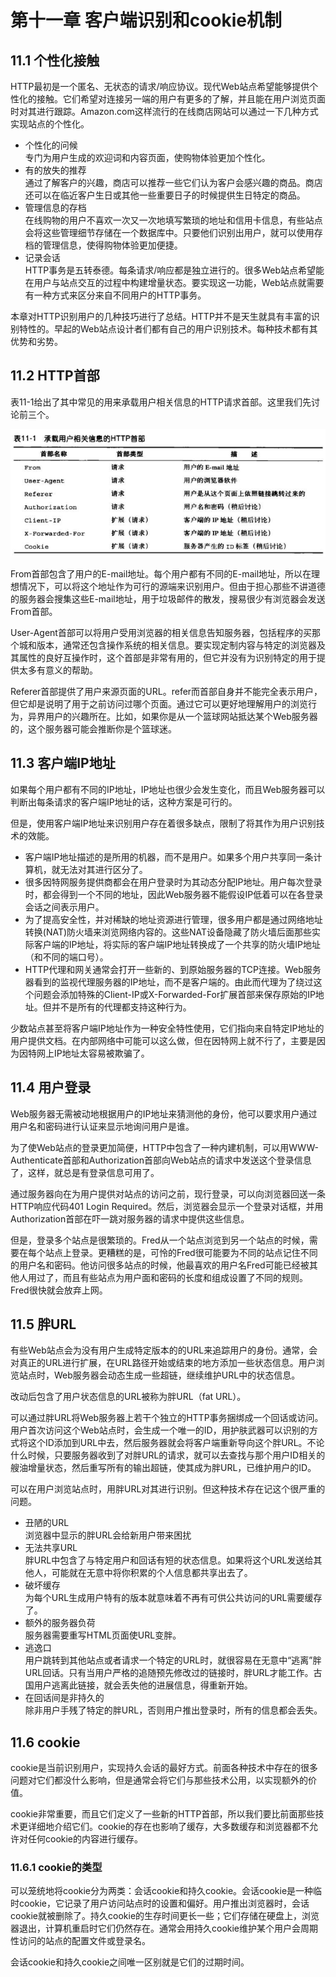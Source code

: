 # 第十一章 客户端识别和cookie机制

## 11.1 个性化接触

HTTP最初是一个匿名、无状态的请求/响应协议。现代Web站点希望能够提供个性化的接触。它们希望对连接另一端的用户有更多的了解，并且能在用户浏览页面时对其进行跟踪。Amazon.com这样流行的在线商店网站可以通过一下几种方式实现站点的个性化。
* 个性化的问候<br>专门为用户生成的欢迎词和内容页面，使购物体验更加个性化。
* 有的放失的推荐<br>通过了解客户的兴趣，商店可以推荐一些它们认为客户会感兴趣的商品。商店还可以在临近客户生日或其他一些重要日子的时候提供生日特定的商品。
* 管理信息的存档<br>在线购物的用户不喜欢一次又一次地填写繁琐的地址和信用卡信息，有些站点会将这些管理细节存储在一个数据库中。只要他们识别出用户，就可以使用存档的管理信息，使得购物体验更加便捷。
* 记录会话<br>HTTP事务是五转泰德。每条请求/响应都是独立进行的。很多Web站点希望能在用户与站点交互的过程中构建增量状态。要实现这一功能，Web站点就需要有一种方式来区分来自不同用户的HTTP事务。

本章对HTTP识别用户的几种技巧进行了总结。HTTP并不是天生就具有丰富的识别特性的。早起的Web站点设计者们都有自己的用户识别技术。每种技术都有其优势和劣势。

## 11.2 HTTP首部

表11-1给出了其中常见的用来承载用户相关信息的HTTP请求首部。这里我们先讨论前三个。

![](./img/11-1.png)

From首部包含了用户的E-mail地址。每个用户都有不同的E-mail地址，所以在理想情况下，可以将这个地址作为可行的源端来识别用户。但由于担心那些不讲道德的服务器会搜集这些E-mail地址，用于垃圾邮件的散发，搜易很少有浏览器会发送From首部。

User-Agent首部可以将用户受用浏览器的相关信息告知服务器，包括程序的买那个城和版本，通常还包含操作系统的相关信息。要实现定制内容与特定的浏览器及其属性的良好互操作时，这个首部是非常有用的，但它并没有为识别特定的用于提供太多有意义的帮助。

Referer首部提供了用户来源页面的URL。refer而首部自身并不能完全表示用户，但它却是说明了用于之前访问过哪个页面。通过它可以更好地理解用户的浏览行为，异界用户的兴趣所在。比如，如果你是从一个篮球网站抵达某个Web服务器的，这个服务器可能会推断你是个篮球迷。

## 11.3 客户端IP地址

如果每个用户都有不同的IP地址，IP地址也很少会发生变化，而且Web服务器可以判断出每条请求的客户端IP地址的话，这种方案是可行的。

但是，使用客户端IP地址来识别用户存在着很多缺点，限制了将其作为用户识别技术的效能。

* 客户端IP地址描述的是所用的机器，而不是用户。如果多个用户共享同一条计算机，就无法对其进行区分了。
* 很多因特网服务提供商都会在用户登录时为其动态分配IP地址。用户每次登录时，都会得到一个不同的地址，因此Web服务器不能假设IP低着可以在各登录会话之间表示用户。
* 为了提高安全性，并对稀缺的地址资源进行管理，很多用户都是通过网络地址转换(NAT)防火墙来浏览网络内容的。这些NAT设备隐藏了防火墙后面那些实际客户端的IP地址，将实际的客户端IP地址转换成了一个共享的防火墙IP地址（和不同的端口号）。
* HTTP代理和网关通常会打开一些新的、到原始服务器的TCP连接。Web服务器看到的监视代理服务器的IP地址，而不是客户端的。由此而代理为了绕过这个问题会添加特殊的Client-IP或X-Forwarded-For扩展首部来保存原始的IP地址。但并不是所有的代理都支持这种行为。

少数站点甚至将客户端IP地址作为一种安全特性使用，它们指向来自特定IP地址的用户提供文档。在内部网络中可能可以这么做，但在因特网上就不行了，主要是因为因特网上IP地址太容易被欺骗了。

## 11.4 用户登录
Web服务器无需被动地根据用户的IP地址来猜测他的身份，他可以要求用户通过用户名和密码进行认证来显示地询问用户是谁。

为了使Web站点的登录更加简便，HTTP中包含了一种内建机制，可以用WWW-Authenticate首部和Authorization首部向Web站点的请求中发送这个登录信息了，这样，就总是有登录信息可用了。

通过服务器向在为用户提供对站点的访问之前，现行登录，可以向浏览器回送一条HTTP响应代码401 Login Required。然后，浏览器会显示一个登录对话框，并用Authorization首部在吓一跳对服务器的请求中提供这些信息。

但是，登录多个站点是很繁琐的。Fred从一个站点浏览到另一个站点的时候，需要在每个站点上登录。更糟糕的是，可怜的Fred很可能要为不同的站点记住不同的用户名和密码。他访问很多站点的时候，他最喜欢的用户名Fred可能已经被其他人用过了，而且有些站点为用户面和密码的长度和组成设置了不同的规则。Fred很快就会放弃上网。

## 11.5 胖URL

有些Web站点会为没有用户生成特定版本的的URL来追踪用户的身份。通常，会对真正的URL进行扩展，在URL路径开始或结束的地方添加一些状态信息。用户浏览站点时，Web服务器会动态生成一些超链，继续维护URL中的状态信息。

改动后包含了用户状态信息的URL被称为胖URL（fat URL）。

可以通过胖URL将Web服务器上若干个独立的HTTP事务捆绑成一个回话或访问。用户首次访问这个Web站点时，会生成一个唯一的ID，用护肤武器可以识别的方式将这个ID添加到URL中去，然后服务器就会将客户端重新导向这个胖URL。不论什么时候，只要服务器收到了对胖URL的请求，就可以去查找与那个用户ID相关的艘油增量状态，然后重写所有的输出超链，使其成为胖URL，已维护用户的ID。

可以在用户浏览站点时，用胖URL对其进行识别。但这种技术存在记这个很严重的问题。

* 丑陋的URL<br>浏览器中显示的胖URL会给新用户带来困扰
* 无法共享URL<br>胖URL中包含了与特定用户和回话有短的状态信息。如果将这个URL发送给其他人，可能就在无意中将你积累的个人信息都共享出去了。
* 破坏缓存<br>为每个URL生成用户特有的版本就意味着不再有可供公共访问的URL需要缓存了。
* 额外的服务器负荷<br>服务器需要重写HTML页面使URL变胖。
* 逃逸口<br>用户跳转到其他站点或者请求一个特定的URL时，就很容易在无意中“逃离”胖URL回话。只有当用户严格的追随预先修改过的链接时，胖URL才能工作。古国用户逃离此链接，就会丢失他的进展信息，得重新开始。
* 在回话间是非持久的<br>除非用户手残了特定的胖URL，否则用户推出登录时，所有的信息都会丢失。

## 11.6 cookie

cookie是当前识别用户，实现持久会话的最好方式。前面各种技术中存在的很多问题对它们都没什么影响，但是通常会将它们与那些技术公用，以实现额外的价值。

cookie非常重要，而且它们定义了一些新的HTTP首部，所以我们要比前面那些技术更详细地介绍它们。cookie的存在也影响了缓存，大多数缓存和浏览器都不允许对任何cookie的内容进行缓存。

### 11.6.1 cookie的类型

可以笼统地将cookie分为两类：会话cookie和持久cookie。会话cookie是一种临时cookie，它记录了用户访问站点时的设置和偏好。用户推出浏览器时，会话cookie就被删除了。持久cookie的生存时间更长一些；它们存储在硬盘上，浏览器退出，计算机重启时它们仍然存在。通常会用持久cookie维护某个用户会周期性访问的站点的配置文件或登录名。

会话cookie和持久cookie之间唯一区别就是它们的过期时间。





